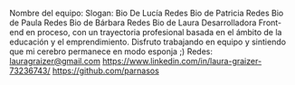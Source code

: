 Nombre del equipo:
Slogan:
Bio De Lucía
Redes
Bio de Patricia
Redes
Bio de Paula
Redes
Bio de Bárbara
Redes
Bio de Laura
Desarrolladora Front-end en proceso, con un trayectoria profesional basada en el ámbito de la educación y el emprendimiento. Disfruto trabajando en equipo y sintiendo que mi cerebro permanece en modo esponja ;)
Redes: lauragraizer@gmail.com
https://www.linkedin.com/in/laura-graizer-73236743/
https://github.com/parnasos

